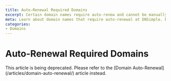 ```yaml
---
title: Auto-Renewal Required Domains
excerpt: Certain domain names require auto-renew and cannot be manually renewed.
meta: Learn about domain names that require auto-renewal at DNSimple. Ensure your domains remain active without manual intervention for a seamless online presence.
categories:
- Domains
---
```


# Auto-Renewal Required Domains

<note>
This article is being deprecated. Please refer to the [Domain Auto-Renewal](/articles/domain-auto-renewal/) article instead.
</note>
